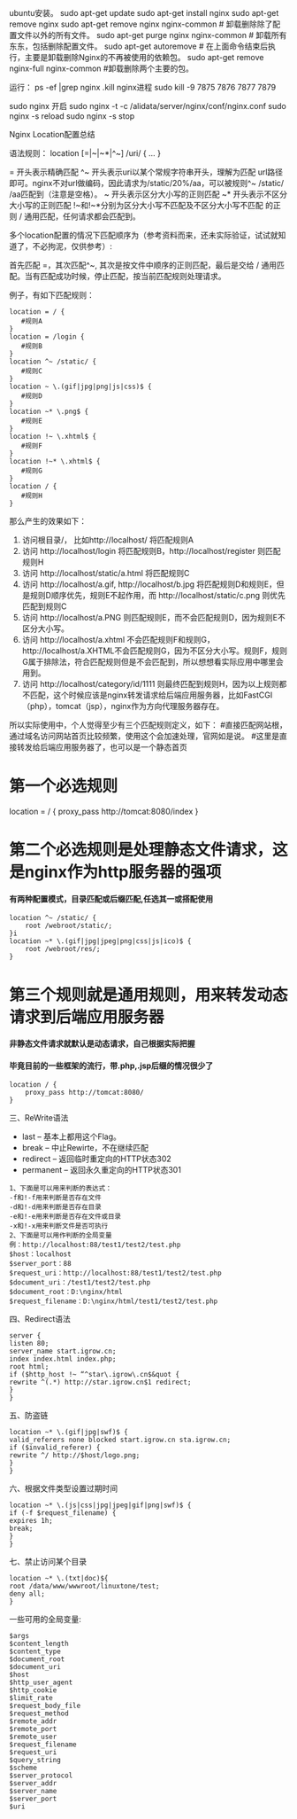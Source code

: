 ﻿ubuntu安装。
sudo apt-get update
sudo apt-get install nginx
sudo apt-get remove nginx
    sudo apt-get remove nginx nginx-common # 卸载删除除了配置文件以外的所有文件。
    sudo apt-get purge nginx nginx-common # 卸载所有东东，包括删除配置文件。
    sudo apt-get autoremove # 在上面命令结束后执行，主要是卸载删除Nginx的不再被使用的依赖包。
    sudo apt-get remove nginx-full nginx-common #卸载删除两个主要的包。

运行：
ps -ef |grep nginx
.kill nginx进程
sudo kill  -9  7875 7876 7877 7879

sudo nginx 开启
sudo nginx -t -c /alidata/server/nginx/conf/nginx.conf
sudo nginx -s  reload
sudo nginx -s  stop

Nginx Location配置总结

语法规则： location [=|~|~*|^~] /uri/ { … }

= 开头表示精确匹配
^~ 开头表示uri以某个常规字符串开头，理解为匹配 url路径即可。nginx不对url做编码，因此请求为/static/20%/aa，可以被规则^~ /static/ /aa匹配到（注意是空格）。
~ 开头表示区分大小写的正则匹配
~*  开头表示不区分大小写的正则匹配
!~和!~*分别为区分大小写不匹配及不区分大小写不匹配 的正则
/ 通用匹配，任何请求都会匹配到。

多个location配置的情况下匹配顺序为（参考资料而来，还未实际验证，试试就知道了，不必拘泥，仅供参考）:

首先匹配 =，其次匹配^~, 其次是按文件中顺序的正则匹配，最后是交给 / 通用匹配。当有匹配成功时候，停止匹配，按当前匹配规则处理请求。

例子，有如下匹配规则：
```
location = / {
   #规则A
}
location = /login {
   #规则B
}
location ^~ /static/ {
   #规则C
}
location ~ \.(gif|jpg|png|js|css)$ {
   #规则D
}
location ~* \.png$ {
   #规则E
}
location !~ \.xhtml$ {
   #规则F
}
location !~* \.xhtml$ {
   #规则G
}
location / {
   #规则H
}
```

那么产生的效果如下：

1. 访问根目录/， 比如http://localhost/ 将匹配规则A
2. 访问 http://localhost/login 将匹配规则B，http://localhost/register 则匹配规则H
3. 访问 http://localhost/static/a.html 将匹配规则C
4. 访问 http://localhost/a.gif, http://localhost/b.jpg 将匹配规则D和规则E，但是规则D顺序优先，规则E不起作用，而 http://localhost/static/c.png 则优先匹配到规则C
5. 访问 http://localhost/a.PNG 则匹配规则E，而不会匹配规则D，因为规则E不区分大小写。
6. 访问 http://localhost/a.xhtml 不会匹配规则F和规则G，http://localhost/a.XHTML不会匹配规则G，因为不区分大小写。规则F，规则G属于排除法，符合匹配规则但是不会匹配到，所以想想看实际应用中哪里会用到。
7. 访问 http://localhost/category/id/1111 则最终匹配到规则H，因为以上规则都不匹配，这个时候应该是nginx转发请求给后端应用服务器，比如FastCGI（php），tomcat（jsp），nginx作为方向代理服务器存在。

所以实际使用中，个人觉得至少有三个匹配规则定义，如下：
#直接匹配网站根，通过域名访问网站首页比较频繁，使用这个会加速处理，官网如是说。
#这里是直接转发给后端应用服务器了，也可以是一个静态首页
# 第一个必选规则
location = / {
    proxy_pass http://tomcat:8080/index
}
# 第二个必选规则是处理静态文件请求，这是nginx作为http服务器的强项
#### 有两种配置模式，目录匹配或后缀匹配,任选其一或搭配使用
```
location ^~ /static/ {
    root /webroot/static/;
}i
location ~* \.(gif|jpg|jpeg|png|css|js|ico)$ {
    root /webroot/res/;
}
```


# 第三个规则就是通用规则，用来转发动态请求到后端应用服务器
#### 非静态文件请求就默认是动态请求，自己根据实际把握
#### 毕竟目前的一些框架的流行，带.php,.jsp后缀的情况很少了
```
location / {
    proxy_pass http://tomcat:8080/
}
```

三、ReWrite语法
- last – 基本上都用这个Flag。
- break – 中止Rewirte，不在继续匹配
- redirect – 返回临时重定向的HTTP状态302
- permanent – 返回永久重定向的HTTP状态301
```
1、下面是可以用来判断的表达式：
-f和!-f用来判断是否存在文件
-d和!-d用来判断是否存在目录
-e和!-e用来判断是否存在文件或目录
-x和!-x用来判断文件是否可执行
2、下面是可以用作判断的全局变量
例：http://localhost:88/test1/test2/test.php
$host：localhost
$server_port：88
$request_uri：http://localhost:88/test1/test2/test.php
$document_uri：/test1/test2/test.php
$document_root：D:\nginx/html
$request_filename：D:\nginx/html/test1/test2/test.php
```


四、Redirect语法
```
server {
listen 80;
server_name start.igrow.cn;
index index.html index.php;
root html;
if ($http_host !~ “^star\.igrow\.cn$&quot {
rewrite ^(.*) http://star.igrow.cn$1 redirect;
}
}
```

五、防盗链
```
location ~* \.(gif|jpg|swf)$ {
valid_referers none blocked start.igrow.cn sta.igrow.cn;
if ($invalid_referer) {
rewrite ^/ http://$host/logo.png;
}
}
```

六、根据文件类型设置过期时间

```
location ~* \.(js|css|jpg|jpeg|gif|png|swf)$ {
if (-f $request_filename) {
expires 1h;
break;
}
}
```

七、禁止访问某个目录
```
location ~* \.(txt|doc)${
root /data/www/wwwroot/linuxtone/test;
deny all;
}
```


一些可用的全局变量:
```
$args
$content_length
$content_type
$document_root
$document_uri
$host
$http_user_agent
$http_cookie
$limit_rate
$request_body_file
$request_method
$remote_addr
$remote_port
$remote_user
$request_filename
$request_uri
$query_string
$scheme
$server_protocol
$server_addr
$server_name
$server_port
$uri
```
